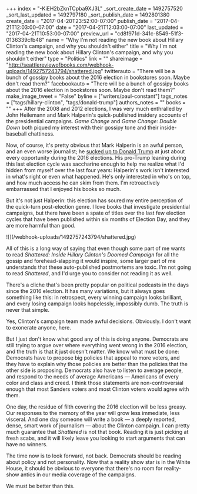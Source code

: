 +++
index = "-KiEH2bZknTCpba9XJ3L"
_sort_create_date = 1492757520
_sort_last_updated = 1492797180
_sort_publish_date = 1492801380
create_date = "2017-04-20T23:52:00-07:00"
publish_date = "2017-04-21T12:03:00-07:00"
date = "2017-04-21T12:03:00-07:00"
last_updated = "2017-04-21T10:53:00-07:00"
preview_url = "cd8f971d-341c-8549-51f3-0136339cfb48"
name = "Why I'm not reading the new book about Hillary Clinton's campaign, and why you shouldn't either"
title = "Why I'm not reading the new book about Hillary Clinton's campaign, and why you shouldn't either"
type = "Politics"
link = ""
shareimage = "http://seattlereviewofbooks.com/webhook-uploads/1492757243794/shattered.jpg"
twitterauto = "There will be a bunch of gossipy books about the 2016 election in bookstores soon. Maybe don't read them?"
facebookauto = "There will be a bunch of gossipy books about the 2016 election in bookstores soon. Maybe don't read them?"
make_image_tweet = "False"
byline = ["writers/paul-constant"]
tags_notes = ["tags/hillary-clinton", "tags/donald-trump"]
authors_notes = ""
books = ""
+++
After the 2008 and 2012 elections, I was very much enthralled by John Heilemann and Mark Halperin's quick-published insidery accounts of the presidential campaigns. *Game Change* and *Game Change: Double Down* both piqued my interest with their gossipy tone and their inside-baseball chattiness. 

Now, of course, it's pretty obvious that Mark Halperin is an awful person, and an even worse journalist; he [sucked up to Donald Trump](http://www.thedailybeast.com/articles/2016/10/26/mark-halperin-tells-trump-what-he-wants-to-hear-in-embarrassing-interview.html) at just about every opportunity during the 2016 elections. His pro-Trump leaning during this last election cycle was saccharine enough to help me realize what I'd hidden from myself over the last four years: Halperin's work isn't interested in what's right or even what happened. He's only interested in who's on top, and how much access he can skim from them. I'm retroactively embarrassed that I enjoyed his books so much.

But it's not just Halperin: this election has soured my entire perception of the quick-turn post-election genre. I love books that investigate presidential campaigns, but there have been a spate of titles over the last few election cycles that have been published within six months of Election Day, and they are more harmful than good.

<p class="image-left">![](/webhook-uploads/1492757243794/shattered.jpg)</p>

All of this is a long way of saying that even though some part of me wants to read *Shattered: Inside Hillary Clinton's Doomed Campaign* for all the gossip and forehead-slapping it would inspire, some larger part of me understands that these auto-published postmortems are toxic. I'm not going to read *Shattered*, and I'd urge you to consider not reading it as well.

There's a cliche that's been pretty popular on political podcasts in the days since the 2016 election. It has many variations, but it always goes something like this: in retrospect, every winning campaign looks brilliant, and every losing campaign looks hopelessly, impossibly dumb. The truth is never that simple.

Yes, Clinton's campaign team made awful decisions. Obviously. I don't want to exonerate anyone, here.

But I just don't know what good any of this is doing anyone. Democrats are still trying to argue over where everything went wrong in the 2016 election, and the truth is that it just doesn't matter. We know what must be done: Democrats have to propose big policies that appeal to more voters, and they have to explain why those policies are better than the policies that the other side is proposing. Democrats also have to listen to average people, and respond to the needs of average Americans — Americans of every color and class and creed. I think those statements are non-controversial enough that most Sanders voters and most Clinton voters would agree with them.

One day, the residue of filth covering the 2016 election will be less greasy. Our responses to the memory of the year will grow less immediate, less visceral. And one day someone will write a book — a deeply reported, dense, smart work of journalism — about the Clinton campaign. I can pretty much guarantee that *Shattered* is not that book. Reading it is just picking at fresh scabs, and it will likely leave you looking to start arguments that can have no winners. 

The time now is to look forward, not back. Democrats should be reading about policy and not personality. Now that a reality show star is in the White House, it should be obvious to everyone that there's no room for reality-show antics in our media coverage of the campaigns. 

We must be better than this.